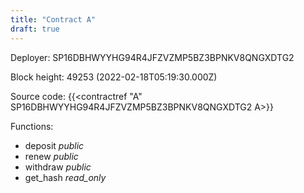 ```yaml
---
title: "Contract A"
draft: true
---
```

Deployer: SP16DBHWYYHG94R4JFZVZMP5BZ3BPNKV8QNGXDTG2


 



Block height: 49253 (2022-02-18T05:19:30.000Z)

Source code: {{<contractref "A" SP16DBHWYYHG94R4JFZVZMP5BZ3BPNKV8QNGXDTG2 A>}}

Functions:

* deposit _public_
* renew _public_
* withdraw _public_
* get_hash _read_only_
